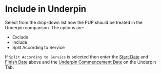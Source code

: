 # Include in Underpin

Select from the drop-down list how the PUP should be treated in the
Underpin comparison. The options are:

-   Exclude
-   Include
-   Split According to Service

If `Split According to Service` is selected then enter the [Start
Date](deferreds_basis+indstart.md) and [Finish
Date](deferreds_basis+indfinish.md) above and the [Underpin
Commencement Date](bases+mpudate.md) on the Underpin Tab.

